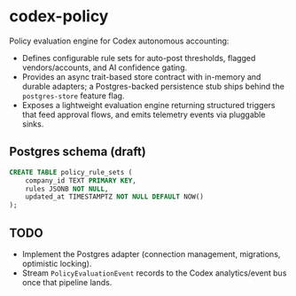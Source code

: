 # codex-policy

Policy evaluation engine for Codex autonomous accounting:

- Defines configurable rule sets for auto-post thresholds, flagged vendors/accounts, and AI confidence gating.
- Provides an async trait-based store contract with in-memory and durable adapters; a Postgres-backed persistence stub ships behind the `postgres-store` feature flag.
- Exposes a lightweight evaluation engine returning structured triggers that feed approval flows, and emits telemetry events via pluggable sinks.

## Postgres schema (draft)

```sql
CREATE TABLE policy_rule_sets (
    company_id TEXT PRIMARY KEY,
    rules JSONB NOT NULL,
    updated_at TIMESTAMPTZ NOT NULL DEFAULT NOW()
);
```

## TODO
- Implement the Postgres adapter (connection management, migrations, optimistic locking).
- Stream `PolicyEvaluationEvent` records to the Codex analytics/event bus once that pipeline lands.
